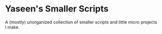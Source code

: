 # Yaseen's Smaller Scripts

A (mostly) unorganized collection of smaller scripts and little micro projects I make. 
